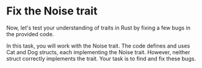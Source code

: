 # Fix the Noise trait

Now, let's test your understanding of traits in Rust by fixing a few bugs in the provided code.

In this task, you will work with the Noise trait. The code defines and uses Cat and Dog structs, each implementing the Noise trait. However, neither struct correctly implements the trait. Your task is to find and fix these bugs.
